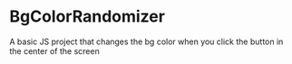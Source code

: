 # BgColorRandomizer
A basic JS project that changes the bg color when you click the button in the center of the screen
